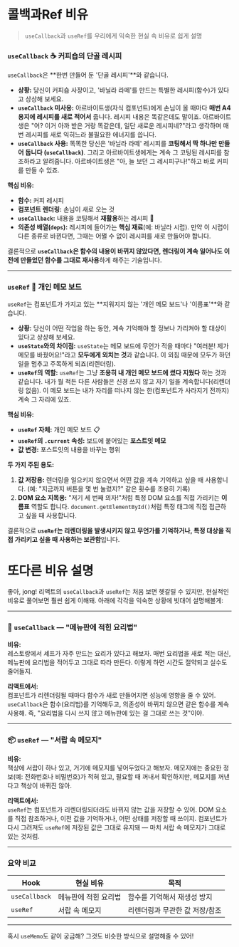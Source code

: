 # 콜백과Ref 비유
> `useCallback`과 `useRef`를 우리에게 익숙한 현실 속 비유로 쉽게 설명

### `useCallback` ☕️ 커피숍의 단골 레시피

`useCallback`은 **한번 만들어 둔 '단골 레시피'**와 같습니다.

* **상황:** 당신이 커피숍 사장이고, '바닐라 라떼'를 만드는 특별한 레시피(함수)가 있다고 상상해 보세요.
* **`useCallback` 미사용:** 아르바이트생(자식 컴포넌트)에게 손님이 올 때마다 **매번 A4용지에 레시피를 새로 적어서** 줍니다. 레시피 내용은 똑같은데도 말이죠. 아르바이트생은 "어? 이거 아까 받은 거랑 똑같은데, 일단 새로운 레시피네?"라고 생각하며 매번 레시피를 새로 익히느라 불필요한 에너지를 씁니다.
* **`useCallback` 사용:** 똑똑한 당신은 '바닐라 라떼' 레시피를 **코팅해서 딱 하나만 만들어 둡니다 (`useCallback`)**. 그리고 아르바이트생에게는 계속 그 코팅된 레시피를 참조하라고 알려줍니다. 아르바이트생은 "아, 늘 보던 그 레시피구나!"하고 바로 커피를 만들 수 있죠.

**핵심 비유:**
* **함수:** 커피 레시피
* **컴포넌트 렌더링:** 손님이 새로 오는 것
* **`useCallback`:** 내용을 코팅해서 **재활용**하는 레시피 📜
* **의존성 배열(`deps`):** 레시피에 들어가는 **핵심 재료**(예: 바닐라 시럽). 만약 이 시럽이 다른 종류로 바뀐다면, 그때는 어쩔 수 없이 레시피를 새로 만들어야 합니다.

결론적으로 **`useCallback`은 함수의 내용이 바뀌지 않았다면, 렌더링이 계속 일어나도 이전에 만들었던 함수를 그대로 재사용**하게 해주는 기술입니다.

---

### `useRef` 📌 개인 메모 보드

`useRef`는 컴포넌트가 가지고 있는 **지워지지 않는 '개인 메모 보드'나 '이름표'**와 같습니다.

* **상황:** 당신이 어떤 작업을 하는 동안, 계속 기억해야 할 정보나 가리켜야 할 대상이 있다고 상상해 보세요.
* **`useState`와의 차이점:** `useState`는 메모 보드에 무언가 적을 때마다 "여러분! 제가 메모를 바꿨어요!"라고 **모두에게 외치는 것**과 같습니다. 이 외침 때문에 모두가 하던 일을 멈추고 주목하게 되죠(리렌더링).
* **`useRef`의 역할:** `useRef`는 그냥 **조용히 내 개인 메모 보드에 썼다 지웠다** 하는 것과 같습니다. 내가 뭘 적든 다른 사람들은 신경 쓰지 않고 자기 일을 계속합니다(리렌더링 없음). 이 메모 보드는 내가 자리를 떠나지 않는 한(컴포넌트가 사라지기 전까지) 계속 그 자리에 있죠.

**핵심 비유:**
* **`useRef` 자체:** 개인 메모 보드 📋
* **`useRef`의 `.current` 속성:** 보드에 붙어있는 **포스트잇 메모**
* **값 변경:** 포스트잇의 내용을 바꾸는 행위

**두 가지 주된 용도:**
1.  **값 저장용:** 렌더링을 일으키지 않으면서 어떤 값을 계속 기억하고 싶을 때 사용합니다. (예: "지금까지 버튼을 몇 번 눌렀지?" 같은 횟수를 조용히 기록)
2.  **DOM 요소 지목용:** "저기 세 번째 의자!"처럼 특정 DOM 요소를 직접 가리키는 **이름표** 역할도 합니다. `document.getElementById()`처럼 특정 태그에 직접 접근하고 싶을 때 사용합니다.

결론적으로 **`useRef`는 리렌더링을 발생시키지 않고 무언가를 기억하거나, 특정 대상을 직접 가리키고 싶을 때 사용하는 보관함**입니다.

#  또다른 비유 설명
좋아, jong! 리액트의 `useCallback`과 `useRef`는 처음 보면 헷갈릴 수 있지만, 현실적인 비유로 풀어보면 훨씬 쉽게 이해돼. 아래에 각각을 익숙한 상황에 빗대어 설명해볼게:

---

### 🧠 `useCallback` — "메뉴판에 적힌 요리법"

**비유:**  
레스토랑에서 셰프가 자주 만드는 요리가 있다고 해보자. 매번 요리법을 새로 적는 대신, 메뉴판에 요리법을 적어두고 그대로 따라 만든다. 이렇게 하면 시간도 절약되고 실수도 줄어들지.

**리액트에서:**  
컴포넌트가 리렌더링될 때마다 함수가 새로 만들어지면 성능에 영향을 줄 수 있어. `useCallback`은 함수(요리법)를 기억해두고, 의존성이 바뀌지 않으면 같은 함수를 계속 사용해. 즉, "요리법을 다시 쓰지 않고 메뉴판에 있는 걸 그대로 쓰는 것"이야.

---

### 📦 `useRef` — "서랍 속 메모지"

**비유:**  
책상에 서랍이 하나 있고, 거기에 메모지를 넣어두었다고 해보자. 메모지에는 중요한 정보(예: 전화번호나 비밀번호)가 적혀 있고, 필요할 때 꺼내서 확인하지만, 메모지를 꺼낸다고 책상이 바뀌진 않아.

**리액트에서:**  
`useRef`는 컴포넌트가 리렌더링되더라도 바뀌지 않는 값을 저장할 수 있어. DOM 요소를 직접 참조하거나, 이전 값을 기억하거나, 어떤 상태를 저장할 때 쓰이지. 컴포넌트가 다시 그려져도 `useRef`에 저장된 값은 그대로 유지돼 — 마치 서랍 속 메모지가 그대로 있는 것처럼.

---

### 요약 비교

| Hook        | 현실 비유             | 목적                           |
|-------------|------------------------|--------------------------------|
| `useCallback` | 메뉴판에 적힌 요리법   | 함수를 기억해서 재생성 방지       |
| `useRef`     | 서랍 속 메모지         | 리렌더링과 무관한 값 저장/참조   |

---

혹시 `useMemo`도 같이 궁금해? 그것도 비슷한 방식으로 설명해줄 수 있어!
